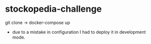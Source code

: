 # stockopedia-challenge
git clone -> docker-compose up

* due to a mistake in configuration I had to deploy it in development mode.
